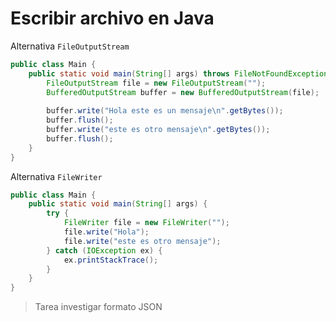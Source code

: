 # Escribir archivo en Java

Alternativa `FileOutputStream`

```Java
public class Main {
    public static void main(String[] args) throws FileNotFoundException, IOException {
        FileOutputStream file = new FileOutputStream("");
        BufferedOutputStream buffer = new BufferedOutputStream(file);
        
        buffer.write("Hola este es un mensaje\n".getBytes());
        buffer.flush();
        buffer.write("este es otro mensaje\n".getBytes());
        buffer.flush();
    }
}
```

Alternativa `FileWriter`

```Java
public class Main {
    public static void main(String[] args) {
        try {
            FileWriter file = new FileWriter("");
            file.write("Hola");
            file.write("este es otro mensaje");
        } catch (IOException ex) {
            ex.printStackTrace();
        }
    }
}
```

> Tarea investigar formato JSON

